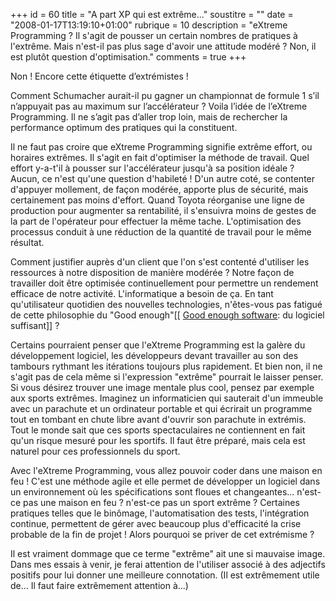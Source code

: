 +++
id = 60
title = "A part XP qui est extrême..."
soustitre = ""
date = "2008-01-17T13:19:10+01:00"
rubrique = 10
description = "eXtreme Programming ? Il s'agit de pousser un certain nombres de pratiques à l'extrême. Mais n'est-il pas plus sage d'avoir une attitude modéré ? Non, il est plutôt question d'optimisation."
comments = true
+++

<div class="chapo"></div>
Non ! Encore cette étiquette d’extrémistes !

Comment Schumacher aurait-il pu gagner un championnat de formule 1 s’il n’appuyait pas au maximum sur l’accélérateur ? Voila l’idée de l’eXtreme Programming. Il ne s’agit pas d’aller trop loin, mais de rechercher la performance optimum des pratiques qui la constituent.

Il ne faut pas croire que eXtreme Programming signifie extrême effort, ou horaires extrêmes. Il s'agit en fait d'optimiser la méthode de travail. Quel effort y-a-t'il à pousser sur l'accélérateur jusqu'à sa position idéale ? Aucun, ce n'est qu'une question d'habileté ! D'un autre coté, se contenter d'appuyer mollement, de façon modérée, apporte plus de sécurité, mais certainement pas moins d'effort. Quand Toyota réorganise une ligne de production pour augmenter sa rentabilité, il s'ensuivra moins de gestes de la part de l'opérateur pour effectuer la même tache. L'optimisation des processus conduit à une réduction de la quantité de travail pour le même résultat.

Comment justifier auprès d'un client que l'on s'est contenté d'utiliser les ressources à notre disposition de manière modérée ? Notre façon de travailler doit être optimisée continuellement pour permettre un rendement efficace de notre activité. L'informatique a besoin de ça. En tant qu'utilisateur quotidien des nouvelles technologies, n'êtes-vous pas fatigué de cette philosophie du "Good enough"[[ [Good enough software](http://www.mired.org/home/mwm/good-enough.html): du logiciel suffisant]] ?

Certains pourraient penser que l'eXtreme Programming est la galère du développement logiciel, les développeurs devant travailler au son des tambours rythmant les itérations toujours plus rapidement. Et bien non, il ne s'agit pas de cela même si l'expression "extrême" pourrait le laisser penser. Si vous désirez trouver une image mentale plus cool, pensez par exemple aux sports extrêmes. Imaginez un informaticien qui sauterait d'un immeuble avec un parachute et un ordinateur portable et qui écrirait un programme tout en tombant en chute libre avant d'ouvrir son parachute in extrémis. Tout le monde sait que ces sports spectaculaires ne contiennent en fait qu'un risque mesuré pour les sportifs. Il faut être préparé, mais cela est naturel pour ces professionnels du sport. 

Avec l'eXtreme Programming, vous allez pouvoir coder dans une maison en feu ! C'est une méthode agile et elle permet de développer un logiciel dans un environnement où les spécifications sont floues et changeantes... n'est-ce pas une maison en feu ? n'est-ce pas un sport extrême ? Certaines pratiques telles que le binômage, l'automatisation des tests, l'intégration continue, permettent de gérer avec beaucoup plus d'efficacité la crise probable de la fin de projet ! Alors pourquoi se priver de cet extrémisme ?

Il est vraiment dommage que ce terme "extrême" ait une si mauvaise image. Dans mes essais à venir, je ferai attention de l'utiliser associé à des adjectifs positifs pour lui donner une meilleure connotation. (Il est extrêmement utile de... Il faut faire extrêmement attention à...)